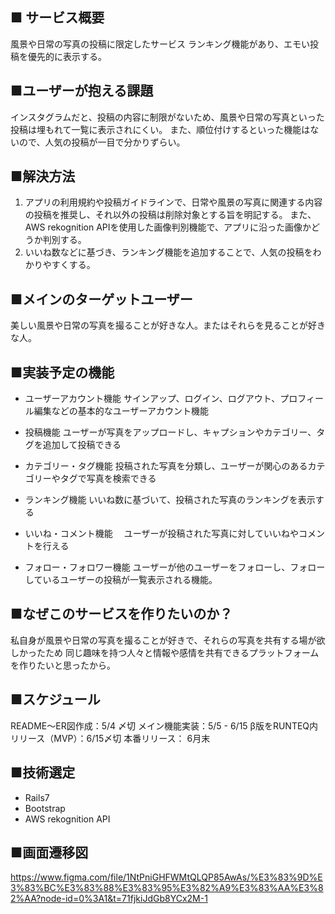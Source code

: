## ■ サービス概要
風景や日常の写真の投稿に限定したサービス
ランキング機能があり、エモい投稿を優先的に表示する。

## ■ユーザーが抱える課題
インスタグラムだと、投稿の内容に制限がないため、風景や日常の写真といった投稿は埋もれて一覧に表示されにくい。
また、順位付けするといった機能はないので、人気の投稿が一目で分かりずらい。

## ■解決方法
1. アプリの利用規約や投稿ガイドラインで、日常や風景の写真に関連する内容の投稿を推奨し、それ以外の投稿は削除対象とする旨を明記する。
   また、AWS rekognition APIを使用した画像判別機能で、アプリに沿った画像かどうか判別する。
2. いいね数などに基づき、ランキング機能を追加することで、人気の投稿をわかりやすくする。

## ■メインのターゲットユーザー
美しい風景や日常の写真を撮ることが好きな人。またはそれらを見ることが好きな人。

## ■実装予定の機能
- ユーザーアカウント機能
  サインアップ、ログイン、ログアウト、プロフィール編集などの基本的なユーザーアカウント機能

- 投稿機能
  ユーザーが写真をアップロードし、キャプションやカテゴリー、タグを追加して投稿できる

- カテゴリー・タグ機能
  投稿された写真を分類し、ユーザーが関心のあるカテゴリーやタグで写真を検索できる

- ランキング機能
  いいね数に基づいて、投稿された写真のランキングを表示する

- いいね・コメント機能
　ユーザーが投稿された写真に対していいねやコメントを行える

- フォロー・フォロワー機能
  ユーザーが他のユーザーをフォローし、フォローしているユーザーの投稿が一覧表示される機能。


## ■なぜこのサービスを作りたいのか？
私自身が風景や日常の写真を撮ることが好きで、それらの写真を共有する場が欲しかったため
同じ趣味を持つ人々と情報や感情を共有できるプラットフォームを作りたいと思ったから。

## ■スケジュール
README〜ER図作成：5/4 〆切
メイン機能実装：5/5 - 6/15
β版をRUNTEQ内リリース（MVP）：6/15〆切
本番リリース： 6月末

## ■技術選定
- Rails7
- Bootstrap
- AWS rekognition API

## ■画面遷移図
https://www.figma.com/file/1NtPniGHFWMtQLQP85AwAs/%E3%83%9D%E3%83%BC%E3%83%88%E3%83%95%E3%82%A9%E3%83%AA%E3%82%AA?node-id=0%3A1&t=71fjkiJdGb8YCx2M-1

